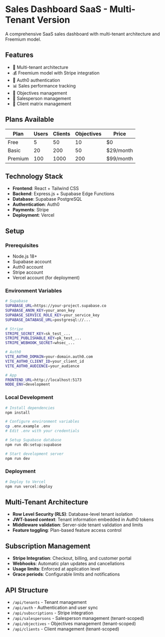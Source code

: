 # Sales Dashboard SaaS - Multi-Tenant Version

A comprehensive SaaS sales dashboard with multi-tenant architecture and Freemium model.

## Features

- 🏢 Multi-tenant architecture
- 💰 Freemium model with Stripe integration
- 🔐 Auth0 authentication
- 📊 Sales performance tracking
- 🎯 Objectives management
- 👥 Salesperson management
- 🏢 Client matrix management

## Plans Available

| Plan | Users | Clients | Objectives | Price |
|------|-------|---------|------------|-------|
| Free | 5 | 50 | 10 | $0 |
| Basic | 20 | 200 | 50 | $29/month |
| Premium | 100 | 1000 | 200 | $99/month |

## Technology Stack

- **Frontend**: React + Tailwind CSS
- **Backend**: Express.js + Supabase Edge Functions
- **Database**: Supabase PostgreSQL
- **Authentication**: Auth0
- **Payments**: Stripe
- **Deployment**: Vercel

## Setup

### Prerequisites

- Node.js 18+
- Supabase account
- Auth0 account
- Stripe account
- Vercel account (for deployment)

### Environment Variables

```bash
# Supabase
SUPABASE_URL=https://your-project.supabase.co
SUPABASE_ANON_KEY=your_anon_key
SUPABASE_SERVICE_ROLE_KEY=your_service_key
SUPABASE_DATABASE_URL=postgresql://...

# Stripe
STRIPE_SECRET_KEY=sk_test_...
STRIPE_PUBLISHABLE_KEY=pk_test_...
STRIPE_WEBHOOK_SECRET=whsec_...

# Auth0
VITE_AUTH0_DOMAIN=your-domain.auth0.com
VITE_AUTH0_CLIENT_ID=your_client_id
VITE_AUTH0_AUDIENCE=your_audience

# App
FRONTEND_URL=http://localhost:5173
NODE_ENV=development
```

### Local Development

```bash
# Install dependencies
npm install

# Configure environment variables
cp .env.example .env
# Edit .env with your credentials

# Setup Supabase database
npm run db:setup:supabase

# Start development server
npm run dev
```

### Deployment

```bash
# Deploy to Vercel
npm run vercel:deploy
```

## Multi-Tenant Architecture

- **Row Level Security (RLS)**: Database-level tenant isolation
- **JWT-based context**: Tenant information embedded in Auth0 tokens
- **Middleware validation**: Server-side tenant validation and limits
- **Feature toggling**: Plan-based feature access control

## Subscription Management

- **Stripe Integration**: Checkout, billing, and customer portal
- **Webhooks**: Automatic plan updates and cancellations
- **Usage limits**: Enforced at application level
- **Grace periods**: Configurable limits and notifications

## API Structure

- `/api/tenants` - Tenant management
- `/api/auth` - Authentication and user sync
- `/api/subscriptions` - Stripe integration
- `/api/salespersons` - Salesperson management (tenant-scoped)
- `/api/objectives` - Objectives management (tenant-scoped)
- `/api/clients` - Client management (tenant-scoped)

